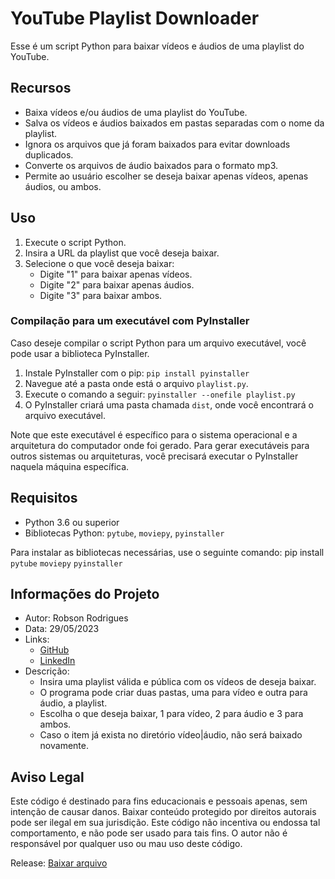 # YouTube Playlist Downloader

Esse é um script Python para baixar vídeos e áudios de uma playlist do YouTube. 

## Recursos

- Baixa vídeos e/ou áudios de uma playlist do YouTube.
- Salva os vídeos e áudios baixados em pastas separadas com o nome da playlist.
- Ignora os arquivos que já foram baixados para evitar downloads duplicados.
- Converte os arquivos de áudio baixados para o formato mp3.
- Permite ao usuário escolher se deseja baixar apenas vídeos, apenas áudios, ou ambos.

## Uso

1. Execute o script Python.
2. Insira a URL da playlist que você deseja baixar.
3. Selecione o que você deseja baixar: 
   - Digite "1" para baixar apenas vídeos.
   - Digite "2" para baixar apenas áudios.
   - Digite "3" para baixar ambos.


### Compilação para um executável com PyInstaller

Caso deseje compilar o script Python para um arquivo executável, você pode usar a biblioteca PyInstaller. 

1. Instale PyInstaller com o pip: `pip install pyinstaller`
2. Navegue até a pasta onde está o arquivo `playlist.py`.
3. Execute o comando a seguir: `pyinstaller --onefile playlist.py`
4. O PyInstaller criará uma pasta chamada `dist`, onde você encontrará o arquivo executável.

Note que este executável é específico para o sistema operacional e a arquitetura do computador onde foi gerado. Para gerar executáveis para outros sistemas ou arquiteturas, você precisará executar o PyInstaller naquela máquina específica.

## Requisitos

- Python 3.6 ou superior
- Bibliotecas Python: `pytube`, `moviepy`, `pyinstaller`

Para instalar as bibliotecas necessárias, use o seguinte comando: pip install `pytube` `moviepy` `pyinstaller`



## Informações do Projeto

- Autor: Robson Rodrigues
- Data: 29/05/2023
- Links:
  - [GitHub](https://github.com/Bobson360/youtube-downloader)
  - [LinkedIn](https://www.linkedin.com/in/robson-rodrigues-2a973a165/)
- Descrição:
  - Insira uma playlist válida e pública com os vídeos de deseja baixar.
  - O programa pode criar duas pastas, uma para vídeo e outra para áudio, a playlist.
  - Escolha o que deseja baixar, 1 para vídeo, 2 para áudio e 3 para ambos.
  - Caso o item já exista no diretório vídeo|áudio, não será baixado novamente.

## Aviso Legal

Este código é destinado para fins educacionais e pessoais apenas, sem intenção de causar danos. Baixar conteúdo protegido por direitos autorais pode ser ilegal em sua jurisdição. Este código não incentiva ou endossa tal comportamento, e não pode ser usado para tais fins. O autor não é responsável por qualquer uso ou mau uso deste código.

Release: [Baixar arquivo](https://github.com/Bobson360/youtube-downloader/raw/master/release/youtube%20downloader%200.1.1.zip)
